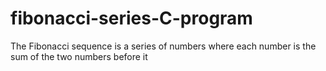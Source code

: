 # fibonacci-series-C-program
The Fibonacci sequence is a series of numbers where each number is the sum of the two numbers before it
